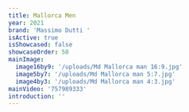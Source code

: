 ```yaml
---
title: Mallorca Men
year: 2021
brand: 'Massimo Dutti '
isActive: true
isShowcased: false
showcaseOrder: 58
mainImage:
  image16by9: '/uploads/Md Mallorca man 16:9.jpg'
  image5by7: '/uploads/Md Mallorca man 5:7.jpg'
  image4by3: '/uploads/Md Mallorca man 4:3.jpg'
mainVideo: '757989333'
introduction: ''
---
```



